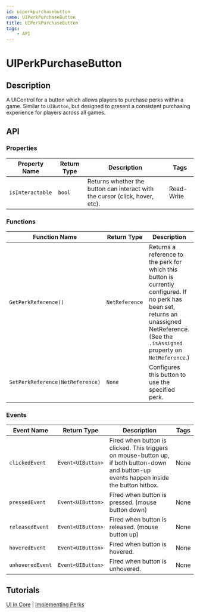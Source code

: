 ```yaml
---
id: uiperkpurchasebutton
name: UIPerkPurchaseButton
title: UIPerkPurchaseButton
tags:
    - API
---
```


# UIPerkPurchaseButton

## Description

A UIControl for a button which allows players to purchase perks within a game. Similar to `UIButton`, but designed to present a consistent purchasing experience for players across all games.

## API

### Properties

| Property Name | Return Type | Description | Tags |
| -------- | ----------- | ----------- | ---- |
| `isInteractable` | `bool` | Returns whether the button can interact with the cursor (click, hover, etc). | Read-Write |

### Functions

| Function Name | Return Type | Description | Tags |
| -------- | ----------- | ----------- | ---- |
| `GetPerkReference()` | `NetReference` | Returns a reference to the perk for which this button is currently configured. If no perk has been set, returns an unassigned NetReference. (See the `.isAssigned` property on `NetReference`.) | None |
| `SetPerkReference(NetReference)` | `None` | Configures this button to use the specified perk. | None |

### Events

| Event Name | Return Type | Description | Tags |
| ----- | ----------- | ----------- | ---- |
| `clickedEvent` | `Event<UIButton>` | Fired when button is clicked. This triggers on mouse-button up, if both button-down and button-up events happen inside the button hitbox. | None |
| `pressedEvent` | `Event<UIButton>` | Fired when button is pressed. (mouse button down) | None |
| `releasedEvent` | `Event<UIButton>` | Fired when button is released. (mouse button up) | None |
| `hoveredEvent` | `Event<UIButton>` | Fired when button is hovered. | None |
| `unhoveredEvent` | `Event<UIButton>` | Fired when button is unhovered. | None |

## Tutorials

[UI in Core](../tutorials/ui_reference.md) | [Implementing Perks](../perks/implementing_perks.md)
